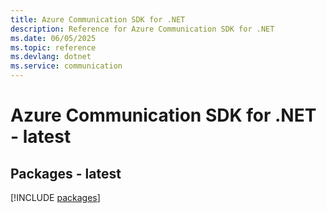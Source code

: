 ```yaml
---
title: Azure Communication SDK for .NET
description: Reference for Azure Communication SDK for .NET
ms.date: 06/05/2025
ms.topic: reference
ms.devlang: dotnet
ms.service: communication
---
```

# Azure Communication SDK for .NET - latest
## Packages - latest
[!INCLUDE [packages](communication-index.md)]